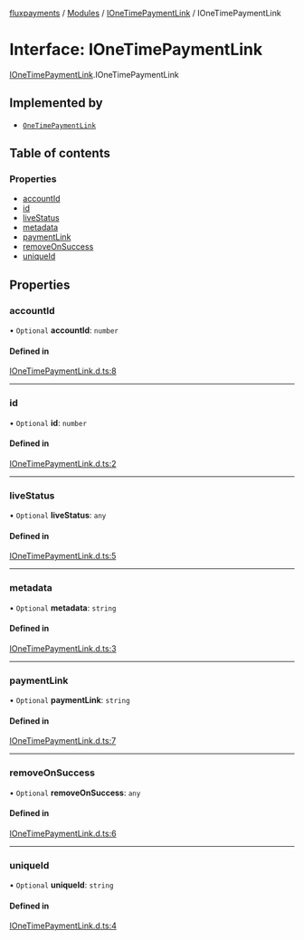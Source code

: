 [fluxpayments](../README.md) / [Modules](../modules.md) / [IOneTimePaymentLink](../modules/IOneTimePaymentLink.md) / IOneTimePaymentLink

# Interface: IOneTimePaymentLink

[IOneTimePaymentLink](../modules/IOneTimePaymentLink.md).IOneTimePaymentLink

## Implemented by

- [`OneTimePaymentLink`](../classes/OneTimePaymentLink.OneTimePaymentLink.md)

## Table of contents

### Properties

- [accountId](IOneTimePaymentLink.IOneTimePaymentLink.md#accountid)
- [id](IOneTimePaymentLink.IOneTimePaymentLink.md#id)
- [liveStatus](IOneTimePaymentLink.IOneTimePaymentLink.md#livestatus)
- [metadata](IOneTimePaymentLink.IOneTimePaymentLink.md#metadata)
- [paymentLink](IOneTimePaymentLink.IOneTimePaymentLink.md#paymentlink)
- [removeOnSuccess](IOneTimePaymentLink.IOneTimePaymentLink.md#removeonsuccess)
- [uniqueId](IOneTimePaymentLink.IOneTimePaymentLink.md#uniqueid)

## Properties

### accountId

• `Optional` **accountId**: `number`

#### Defined in

[IOneTimePaymentLink.d.ts:8](https://github.com/fluxpayments1/fluxpayments_api_ts/blob/f399fd88ef4597c94780821c6c36c026357f27e7/src/types/flux_types/IOneTimePaymentLink.d.ts#L8)

___

### id

• `Optional` **id**: `number`

#### Defined in

[IOneTimePaymentLink.d.ts:2](https://github.com/fluxpayments1/fluxpayments_api_ts/blob/f399fd88ef4597c94780821c6c36c026357f27e7/src/types/flux_types/IOneTimePaymentLink.d.ts#L2)

___

### liveStatus

• `Optional` **liveStatus**: `any`

#### Defined in

[IOneTimePaymentLink.d.ts:5](https://github.com/fluxpayments1/fluxpayments_api_ts/blob/f399fd88ef4597c94780821c6c36c026357f27e7/src/types/flux_types/IOneTimePaymentLink.d.ts#L5)

___

### metadata

• `Optional` **metadata**: `string`

#### Defined in

[IOneTimePaymentLink.d.ts:3](https://github.com/fluxpayments1/fluxpayments_api_ts/blob/f399fd88ef4597c94780821c6c36c026357f27e7/src/types/flux_types/IOneTimePaymentLink.d.ts#L3)

___

### paymentLink

• `Optional` **paymentLink**: `string`

#### Defined in

[IOneTimePaymentLink.d.ts:7](https://github.com/fluxpayments1/fluxpayments_api_ts/blob/f399fd88ef4597c94780821c6c36c026357f27e7/src/types/flux_types/IOneTimePaymentLink.d.ts#L7)

___

### removeOnSuccess

• `Optional` **removeOnSuccess**: `any`

#### Defined in

[IOneTimePaymentLink.d.ts:6](https://github.com/fluxpayments1/fluxpayments_api_ts/blob/f399fd88ef4597c94780821c6c36c026357f27e7/src/types/flux_types/IOneTimePaymentLink.d.ts#L6)

___

### uniqueId

• `Optional` **uniqueId**: `string`

#### Defined in

[IOneTimePaymentLink.d.ts:4](https://github.com/fluxpayments1/fluxpayments_api_ts/blob/f399fd88ef4597c94780821c6c36c026357f27e7/src/types/flux_types/IOneTimePaymentLink.d.ts#L4)
